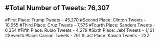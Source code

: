 #Total Number of Tweets: 76,307 
---
#First Place: Trump Tweets - 45,270
#Second Place: Clinton Tweets - 10,655
#Third Place: Cruz Tweets - 7,575
#Fourth Place: Sanders Tweets - 6,354
#Fifth Place: Rubio Tweets - 4,279
#Sixth Place: Jeb! Tweets - 1,161
#Seventh Place: Carson Tweets - 791
#Last Place: Kasich Tweets - 222
